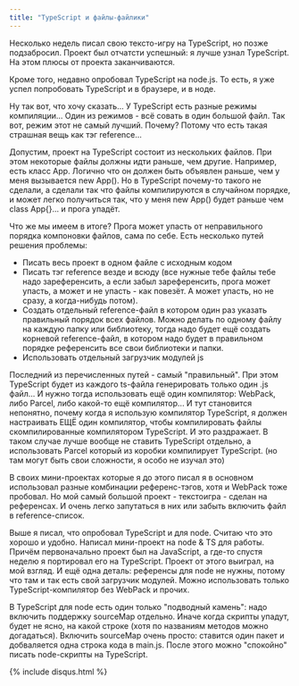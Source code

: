 ```yaml
---
title: "TypeScript и файлы-файлики"
---
```

Несколько недель писал свою тексто-игру на TypeScript, но позже подзабросил. Проект был отчатсти успешный: я лучше узнал TypeScript. На этом плюсы от проекта заканчиваются.

Кроме того, недавно опробовал TypeScript на node.js. То есть, я уже успел попробовать TypeScript и в браузере, и в ноде.

Ну так вот, что хочу сказать... У TypeScript есть разные режимы компиляции... Один из режимов - всё совать в один большой файл. Так вот, режим этот не самый лучший. Почему? Потому что есть такая страшная вещь как тэг reference...

Допустим, проект на TypeScript состоит из нескольких файлов. При этом некоторые файлы должны идти раньше, чем другие. Например, есть класс App. Логично что он должен быть объявлен раньше, чем у меня вызывается new App(). Но в TypeScript почему-то такого не сделали, а сделали так что файлы компилируются в случайном порядке, и может легко получиться так, что у меня new App() будет раньше чем class App{}... и прога упадёт.

Что же мы имеем в итоге? Прога может упасть от неправильного порядка компоновки файлов, сама по себе. Есть несколько путей решения проблемы:

* Писать весь проект в одном файле с исходным кодом
* Писать тэг reference везде и всюду (все нужные тебе файлы тебе надо зареференсить, а если забыл зареференсить, прога может упасть, а может и не упасть - как повезёт. А может упасть, но не сразу, а когда-нибудь потом).
* Создать отдельный reference-файл в котором один раз указать правильный порядок всех файлов. Можно делать по одному файлу на каждую папку или библиотеку, тогда надо будет ещё создать корневой reference-файл, в котором надо будет в правильном порядке референсить все свои библиотеки и папки.
* Использовать отдельный загрузчик модулей js

Последний из перечисленных путей - самый "правильный". При этом TypeScript будет из каждого ts-файла генерировать только один .js файл... И нужно тогда использовать ещё один компилятор: WebPack, либо Parcel, либо какой-то ещё компилятор... И тут становится непонятно, почему когда я использую компилятор TypeScript, я должен настраивать ЕЩЁ один компилятор, чтобы компилировать файлы скомпилированные компилятором TypeScript. И это раздражает. В таком случае лучше вообще не ставить TypeScript отдельно, а использовать Parcel который из коробки компилирует TypeScript. (но там могут быть свои сложности, я особо не изучал это)

В своих мини-проектах которые я до этого писал я в основном использовал разные комбинации референс-тэгов, хотя и WebPack тоже пробовал. Но мой самый большой проект - текстоигра - сделан на референсах. И очень легко запутаться в них или забыть включить файл в reference-список.

Выше я писал, что опробовал TypeScript и для node. Считаю что это хорошо и удобно. Написал мини-проект на node & TS для работы. Причём первоначально проект был на JavaScript, а где-то спустя неделю я портировал его на TypeScript. Проект от этого выиграл, на мой взгляд. И ещё одна деталь: референсы для node не нужны, потому что там и так есть свой загрузчик модулей. Можно использовать только TypeScript-компилятор без WebPack и прочих.

В TypeScript для node есть один только "подводный камень": надо включить поддержку sourceMap отдельно. Иначе когда скрипты упадут, будет не ясно, на какой строке (хотя по названиям методов можно догадаться). Включить sourceMap очень просто: ставится один пакет и добваляется одна строка кода в main.js. После этого можно "спокойно" писать node-скрипты на TypeScript.

{% include disqus.html %}